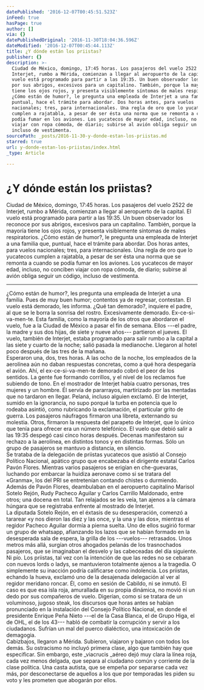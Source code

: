 ```yaml
---
datePublished: '2016-12-07T00:45:51.523Z'
inFeed: true
hasPage: true
author: []
via: {}
datePublishedOriginal: '2016-11-30T18:04:36.596Z'
dateModified: '2016-12-07T00:45:44.113Z'
title: ¿Y dónde están los priistas?
publisher: {}
description: >-
  Ciudad de México, domingo, 17:45 horas. Los pasajeros del vuelo 2522 de
  Interjet, rumbo a Mérida, comienzan a llegar al aeropuerto de la capital. El
  vuelo está programado para partir a las 19:35. Un buen observador los reconoce
  por sus abrigos, excesivos para un capitalino. También, porque la mayoría
  tiene los ojos rojos, y presenta visiblemente síntomas de males respiratorios.
  ¿Cómo están de humor?, le pregunta una empleada de Interjet a una familia que,
  puntual, hace el trámite para abordar. Dos horas antes, para vuelos
  nacionales; tres, para internacionales. Una regla de oro que lo yucatecos
  cumplen a rajatabla, a pesar de ser ésta una norma que se remonta a cuando se
  podía fumar en los aviones. Los yucatecos de mayor edad, incluso, no conciben
  viajar con ropa cómoda, de diario; subirse al avión obliga seguir un código,
  incluso de vestimenta.
sourcePath: _posts/2016-11-30-y-donde-estan-los-priistas.md
starred: true
url: y-donde-estan-los-priistas/index.html
_type: Article

---
```

# **¿Y dónde están los priistas?**

Ciudad de México, domingo, 17:45 horas. Los pasajeros del vuelo 2522 de Interjet, rumbo a Mérida, comienzan a llegar al aeropuerto de la capital. El vuelo está programado para partir a las 19:35\. Un buen observador los reconoce por sus abrigos, excesivos para un capitalino. También, porque la mayoría tiene los ojos rojos, y presenta visiblemente síntomas de males respiratorios. ¿Cómo están de humor?, le pregunta una empleada de Interjet a una familia que, puntual, hace el trámite para abordar. Dos horas antes, para vuelos nacionales; tres, para internacionales. Una regla de oro que lo yucatecos cumplen a rajatabla, a pesar de ser ésta una norma que se remonta a cuando se podía fumar en los aviones. Los yucatecos de mayor edad, incluso, no conciben viajar con ropa cómoda, de diario; subirse al avión obliga seguir un código, incluso de vestimenta.

---

¿Cómo están de humor?, les pregunta una empleada de Interjet a una familia. Pues de muy buen humor; contentos ya de regresar, contestan. El vuelo está demorado, les informa. ¿Qué tan demorado?, inquiere el padre, al que se le borra la sonrisa del rostro. Excesivamente demorado. Ex-ce-si-va-men-te. Esta familia, como la mayoría de los otros que abordaron el vuelo, fue a la Ciudad de México a pasar el fin de semana. Ellos ---el padre, la madre y sus dos hijas, de siete y nueve años--- partieron el jueves. El vuelo, también de Interjet, estaba programado para salir rumbo a la capital a las siete y cuarto de la noche; salió pasada la medianoche. Llegaron al hotel poco después de las tres de la mañana.   
Esperaron una, dos, tres horas. A las ocho de la noche, los empleados de la aerolínea aún no daban respuestas concretas, como a qué hora despegaría el avión. Ahí, el ex-ce-si-va-men-te demorado cobró el peor de los sentidos. La gente fue formando corrillos, y el nivel de los reclamos fue subiendo de tono. En el mostrador de Interjet había cuatro personas, tres mujeres y un hombre. Él servía de pararrayos, martirizado por las mentadas que no tardaron en llegar. Pelaná, incluso alguien exclamó. El de Interjet, sumido en la ignorancia, no supo porqué la turba en potencia que lo rodeaba asintió, como rubricando la exclamación, el particular grito de guerra. Los pasajeros náufragos firmaron una libreta, externando su molestia. Otros, firmaron la respuesta del parapeto de Interjet, que lo único que tenía para ofrecer era un número telefónico. El vuelo que debió salir a las 19:35 despegó casi cinco horas después. Decenas manifestaron su rechazo a la aerolínea, en distintos tonos y en distintas formas. Sólo un grupo de pasajeros se mantuvo a distancia, en silencio.  
Se trataba de la delegación de priistas yucatecos que asistió al Consejo Político Nacional, apático grupo que encabezaba el dirigente estatal Carlos Pavón Flores. Mientras varios pasajeros se erigían en che-guevaras, luchando por embarcar la huidiza aeronave como si se tratara del «Granma», los del PRI se entretenían contando chistes o durmiendo. Además de Pavón Flores, deambulaban en el aeropuerto capitalino Marisol Sotelo Rejón, Rudy Pacheco Aguilar y Carlos Carrillo Maldonado, entre otros; una docena en total. Tan relajados se les veía, tan ajenos a la cámara húngara que se registraba enfrente al mostrado de Interjet.  
La diputada Sotelo Rejón, en el éxtasis de su desesperación, comenzó a tararear «y nos dieron las diez y las once, y la una y las dos», mientras el regidor Pacheco Aguilar dormía a pierna suelta. Uno de ellos sugirió formar un grupo de whatsapp, afianzando los lazos que se habían formado en la desesperada sala de espera, la grilla de los ---vuelos--- retrasados. Unos metros más allá, surgían otros ahogados pelanás de los trasnochados pasajeros, que se imaginaban el desvelo y las cabeceadas del día siguiente.   
Ni pío. Los priistas, tal vez con la intención de que las redes no se cebaran con nuevos lords o ladys, se mantuvieron totalmente ajenos a la tragedia. O simplemente su inacción podría calificarse como indolencia. Los priistas, echando la hueva, exclamó uno de la desajenada delegación al ver al regidor meridano roncar. Él, como en sesión de Cabildo, ni se inmutó. El caso es que esa isla roja, amurallada en su propia dinámica, no movió ni un dedo por sus compañeros de vuelo. Digerían, como si se tratara de un voluminoso, jugoso steak, los discursos que horas antes se habían pronunciado en la instalación del Consejo Político Nacional, en donde el presidente Enrique Peña Nieto ---el de la Casa Blanca, el de Grupo Higa, el de OHL, el de los 43--- habló de combatir la corrupción y servir a los ciudadanos. Sufrían un mal del puerco dialéctico, una intoxicación de demagogia.   
Cabizbajos, llegaron a Mérida. Subieron, viajaron y bajaron con todos los demás. Su ostracismo no incluyó primera clase, algo que también hay que especificar. Sin embargo, este _viacrucis _aéreo dejó muy clara la línea roja, cada vez menos delgada, que separa al ciudadano común y corriente de la clase política. Una casta autista, que se empeña por separarse cada vez más, por desconectarse de aquellos a los que por temporadas les piden su voto y les prometen que abogarán por ellos.